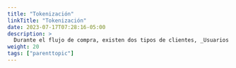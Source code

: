 ```yaml
---
title: "Tokenización"
linkTitle: "Tokenización"
date: 2023-07-17T07:28:16-05:00
description: >
  Durante el flujo de compra, existen dos tipos de clientes, _Usuarios Anónimos_ y _Usuarios Registrados_. Esta sección explica ambos tipos y cómo incluirlos en una compra.
weight: 20
tags: ["parenttopic"]
---
```

